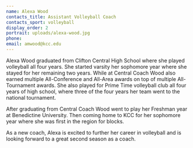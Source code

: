 ```yaml
---
name: Alexa Wood
contacts_title: Assistant Volleyball Coach
contacts_sport: volleyball
display_order: 2
portrait: uploads/alexa-wood.jpg
phone:
email: amwood@kcc.edu
---
```


Alexa Wood graduated from Clifton Central High School where she played volleyball all four years. She started varsity her sophomore year where she stayed for her remaining two years. While at Central Coach Wood also earned multiple All-Conference and All-Area awards on top of multiple All-Tournament awards. She also played for Prime Time volleyball club all four years of high school, where three of the four years her team went to the national tournament.

After graduating from Central Coach Wood went to play her Freshman year at Benedictine University. Then coming home to KCC for her sophomore year where she was first in the region for blocks.

As a new coach, Alexa is excited to further her career in volleyball and is looking forward to a great second season as a coach.